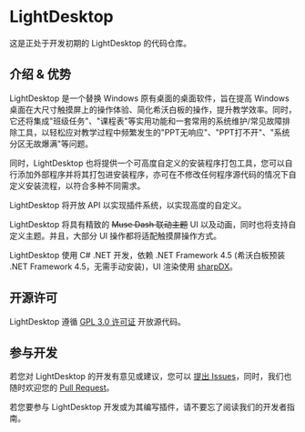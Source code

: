 # LightDesktop

这是正处于开发初期的 LightDesktop 的代码仓库。

## 介绍 & 优势

LightDesktop 是一个替换 Windows 原有桌面的桌面软件，旨在提高 Windows 桌面在大尺寸触摸屏上的操作体验、简化希沃白板的操作，提升教学效率。同时，它还将集成"班级任务"、"课程表"等实用功能和一套常用的系统维护/常见故障排除工具，以轻松应对教学过程中频繁发生的"PPT无响应"、"PPT打不开"、"系统分区无故爆满"等问题。

同时，LightDesktop 也将提供一个可高度自定义的安装程序打包工具，您可以自行添加外部程序并将其打包进安装程序，亦可在不修改任何程序源代码的情况下自定义安装流程，以符合多种不同需求。

LightDesktop 将开放 API 以实现插件系统，以实现高度的自定义。

LightDesktop 将具有精致的 ~~Muse Dash 联动主题~~ UI 以及动画，同时也将支持自定义主题。并且，大部分 UI 操作都将适配触摸屏操作方式。

LightDesktop 使用 C# .NET 开发，依赖 .NET Framework 4.5 (希沃白板预装 .NET Framework 4.5，无需手动安装)，UI 渲染使用 [sharpDX](http://sharpdx.org/)。

## 开源许可

LightDesktop 遵循 [GPL 3.0 许可证](LICENSE) 开放源代码。

## 参与开发

若您对 LightDesktop 的开发有意见或建议，您可以 [提出 Issues](https://github.com/zi-jing/LightDesktop/issues)，同时，我们也随时欢迎您的 [Pull Request](https://github.com/zi-jing/LightDesktop/pulls)。

若您要参与 LightDesktop 开发或为其编写插件，请不要忘了阅读我们的开发者指南。
